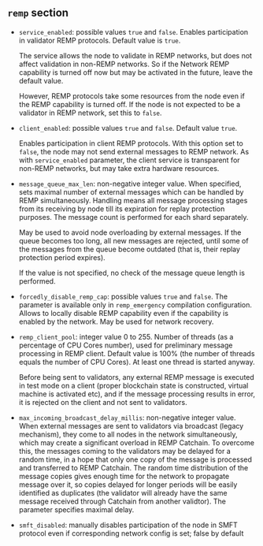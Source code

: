 `remp` section
------------

* `service_enabled`: possible values `true` and `false`. 
Enables participation in validator REMP protocols. Default value is `true`.

  The service allows the node to validate in REMP networks, but does not affect validation
  in non-REMP networks. So if the Network REMP capability is turned off now but may be activated 
  in the future, leave the default value.

  However, REMP protocols take some resources from the node even if the REMP capability is
  turned off. If the node is not expected to be a validator in REMP network,
  set this to `false`.

* `client_enabled`: possible values `true` and `false`. Default value `true`.

  Enables participation in client REMP protocols. With this option
  set to `false`, the node may not send external messages to 
  REMP network. As with `service_enabled` parameter, the client service is transparent
  for non-REMP networks, but may take extra hardware resources.

* `message_queue_max_len`: non-negative integer value.
  When specified, sets maximal number of external messages
  which can be handled by REMP simultaneously. Handling means all 
  message processing stages from its receiving by node till
  its expiration for replay protection purposes. The message count
  is performed for each shard separately.

  May be used to avoid node overloading by external messages. If the  
  queue becomes too long, all new messages are rejected, until some of the 
  messages from the queue become outdated (that is, their replay protection 
  period expires).

  If the value is not specified, no check of the message queue length is performed.
  
* `forcedly_disable_remp_cap`: possible values `true` and `false`. The parameter is
  available only in `remp_emergency` compilation configuration. Allows to locally 
  disable REMP capability even if the capability is enabled by the network. May be
  used for network recovery.

* `remp_client_pool`: integer value 0 to 255. Number of threads (as a percentage of CPU Cores number), 
  used for preliminary message processing in REMP client.
  Default value is 100% (the number of threads equals the number of CPU Cores). 
  At least one thread is started anyway.

  Before being sent to validators, any external REMP message is executed in test mode on a client
  (proper blockchain state is constructed, virtual machine is activated etc), and if the message
  processing results in error, it is rejected on the client and not sent to validators.

* `max_incoming_broadcast_delay_millis`: non-negative integer value. When external 
  messages are sent to validators via broadcast (legacy mechanism), they come to all nodes 
  in the network simultaneously, which may create a significant overload in 
  REMP Catchain. To overcome this, the messages coming to the validators may be 
  delayed for a random time, in a hope that only one copy of the message is
  processed and transferred to REMP Catchain. The random time distribution of the message
  copies gives enough time for the network to propagate message over it, so copies delayed
  for longer periods will be easily identified as duplicates (the validator will
  already have the same message received through Catchain from another validtor). 
  The parameter specifies maximal delay. 

* `smft_disabled`: manually disables participation of the node in SMFT protocol even if corresponding network config is set; false by default

